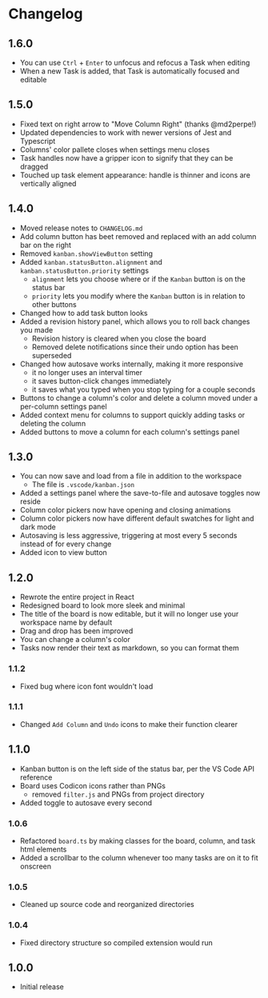 # Changelog

## 1.6.0

-   You can use `Ctrl` + `Enter` to unfocus and refocus a Task when editing
-   When a new Task is added, that Task is automatically focused and editable

## 1.5.0

-   Fixed text on right arrow to "Move Column Right" (thanks @md2perpe!)
-   Updated dependencies to work with newer versions of Jest and Typescript
-   Columns' color pallete closes when settings menu closes
-   Task handles now have a gripper icon to signify that they can be dragged
-   Touched up task element appearance: handle is thinner and icons are vertically aligned

## 1.4.0

-   Moved release notes to `CHANGELOG.md`
-   Add column button has beet removed and replaced with an add column bar on the right
-   Removed `kanban.showViewButton` setting
-   Added `kanban.statusButton.alignment` and `kanban.statusButton.priority` settings
    -   `alignment` lets you choose where or if the `Kanban` button is on the status bar
    -   `priority` lets you modify where the `Kanban` button is in relation to other buttons
-   Changed how to add task button looks
-   Added a revision history panel, which allows you to roll back changes you made
    -   Revision history is cleared when you close the board
    -   Removed delete notifications since their undo option has been superseded
-   Changed how autosave works internally, making it more responsive
    -   it no longer uses an interval timer
    -   it saves button-click changes immediately
    -   it saves what you typed when you stop typing for a couple seconds
-   Buttons to change a column's color and delete a column moved under a per-column settings panel
-   Added context menu for columns to support quickly adding tasks or deleting the column
-   Added buttons to move a column for each column's settings panel

## 1.3.0

-   You can now save and load from a file in addition to the workspace
    -   The file is `.vscode/kanban.json`
-   Added a settings panel where the save-to-file and autosave toggles now reside
-   Column color pickers now have opening and closing animations
-   Column color pickers now have different default swatches for light and dark mode
-   Autosaving is less aggressive, triggering at most every 5 seconds instead of for every change
-   Added icon to view button

## 1.2.0

-   Rewrote the entire project in React
-   Redesigned board to look more sleek and minimal
-   The title of the board is now editable, but it will no longer use your workspace name by default
-   Drag and drop has been improved
-   You can change a column's color
-   Tasks now render their text as markdown, so you can format them

### 1.1.2

-   Fixed bug where icon font wouldn't load

### 1.1.1

-   Changed `Add Column` and `Undo` icons to make their function clearer

## 1.1.0

-   Kanban button is on the left side of the status bar, per the VS Code API reference
-   Board uses Codicon icons rather than PNGs
    -   removed `filter.js` and PNGs from project directory
-   Added toggle to autosave every second

### 1.0.6

-   Refactored `board.ts` by making classes for the board, column, and task html elements
-   Added a scrollbar to the column whenever too many tasks are on it to fit onscreen

### 1.0.5

-   Cleaned up source code and reorganized directories

### 1.0.4

-   Fixed directory structure so compiled extension would run

## 1.0.0

-   Initial release
